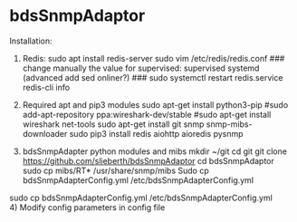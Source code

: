 # bdsSnmpAdaptor

Installation:

1) Redis:
sudo apt install redis-server
sudo vim /etc/redis/redis.conf   ### change manually the value for supervised:  supervised systemd   (advanced add sed onliner?) ###
sudo systemctl restart redis.service
redis-cli info


2) Required apt and pip3 modules
sudo apt-get install python3-pip
#sudo add-apt-repository ppa:wireshark-dev/stable
#sudo apt-get install wireshark net-tools 
sudo apt-get install git snmp snmp-mibs-downloader
sudo pip3 install redis aiohttp aioredis pysnmp


3) bdsSnmpAdapter python modules and mibs
mkdir ~/git
cd git 
git clone https://github.com/slieberth/bdsSnmpAdaptor
cd bdsSnmpAdaptor
sudo cp mibs/RT* /usr/share/snmp/mibs
Sudo cp bdsSnmpAdapterConfig.yml /etc/bdsSnmpAdapterConfig.yml  


sudo cp bdsSnmpAdapterConfig.yml /etc/bdsSnmpAdapterConfig.yml  
4) Modify config parameters in config file

